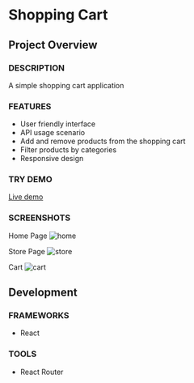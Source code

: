 # Shopping Cart

## Project Overview

### DESCRIPTION

A simple shopping cart application

### FEATURES

- User friendly interface
- API usage scenario
- Add and remove products from the shopping cart
- Filter products by categories
- Responsive design

### TRY DEMO

<a href='https://askalamentor.github.io/shopping-cart/' target='_blank'>Live demo</a>

### SCREENSHOTS

Home Page
![home](https://user-images.githubusercontent.com/30204158/222593164-31696141-a927-40a5-90e6-48c23faf45a0.jpg)

Store Page
![store](https://user-images.githubusercontent.com/30204158/222593182-a39e29f1-0a06-430c-9446-eb03f2e338c1.jpg)

Cart
![cart](https://user-images.githubusercontent.com/30204158/222593195-811ff4f3-cd66-45c8-afbd-8888b3d5c1f0.jpg)

## Development

### FRAMEWORKS

- React

### TOOLS

- React Router
